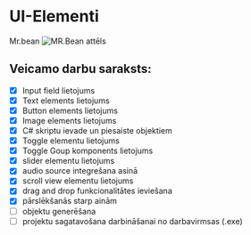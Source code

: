 # UI-Elementi
Mr.bean
![MR.Bean attēls](https://i0.wp.com/i.pinimg.com/originals/57/74/c7/5774c7734711611fc5f3c0731af95be4.png?ssl=1)
## Veicamo darbu saraksts:
- [x] Input field lietojums
- [x] Text elements lietojums
- [x] Button elements lietojums 
- [x] Image elements lietojums
- [x] C# skriptu ievade un piesaiste objektiem
- [x] Toggle elementu lietojums
- [x] Toggle Goup komponents lietojums
- [x] slider elementu lietojums
- [x] audio source integrešana asinā
- [x] scroll view elementu lietojums
- [x] drag and drop funkcionalitātes ieviešana
- [x] pārslēkšanās starp ainām
- [ ] objektu generēšana
- [ ] projektu sagatavošana darbināšanai no darbavirmsas (.exe)
